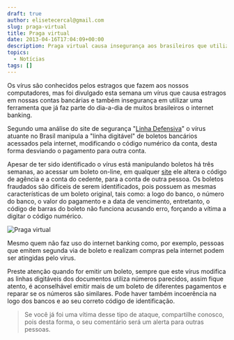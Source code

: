 ```yaml
---
draft: true
author: elisetecercal@gmail.com
slug: praga-virtual
title: Praga virtual
date: 2013-04-16T17:04:09+00:00
description: Praga virtual causa insegurança aos brasileiros que utilizam "internet banking" como ferramenta facilitadora.
topics:
  - Notícias
tags: []
---
```


Os vírus são conhecidos pelos estragos que fazem aos nossos computadores, mas foi divulgado esta semana um vírus que causa estragos em nossas contas bancárias e também insegurança em utilizar uma ferramenta que já faz parte do dia-a-dia de muitos brasileiros o internet banking.

Segundo uma análise do site de segurança "[Linha Defensiva](http://www.linhadefensiva.org/2013/04/virus-altera-boletos-na-web-e-pagamento-cai-em-conta-indevida/)" o vírus atuante no Brasil manipula a "linha digitável" de boletos bancários acessados pela internet, modificando o código numérico da conta, desta forma desviando o pagamento para outra conta.

Apesar de ter sido identificado o vírus está manipulando boletos há três semanas, ao acessar um boleto on-line, em qualquer [site](http://sistemas.cekurte.com/servicos/websites/ "Websites") ele altera o código de agência e a conta do cedente, para a conta de outra pessoa. Os boletos fraudados são difíceis de serem identificados, pois possuem as mesmas características de um boleto original, tais como: a logo do banco, o número do banco, o valor do pagamento e a data de vencimento, entretanto, o código de barras do boleto não funciona acusando erro, forçando a vítima a digitar o código numérico.

![Praga virtual](http://sistemas.cekurte.com/wp-content/uploads/2013/04/virus2-300x228.jpg "Praga virtual")

Mesmo quem não faz uso do internet banking como, por exemplo, pessoas que emitem segunda via de boleto e realizam compras pela internet podem ser atingidas pelo vírus.

Preste atenção quando for emitir um boleto, sempre que este vírus modifica as linhas digitáveis dos documentos utiliza números parecidos, assim fique atento, é aconselhável emitir mais de um boleto de diferentes pagamentos e reparar se os números são similares. Pode haver também incoerência na logo dos bancos e ao seu correto código de identificação.

> Se você já foi uma vítima desse tipo de ataque, compartilhe conosco, pois desta forma, o seu comentário será um alerta para outras pessoas.
